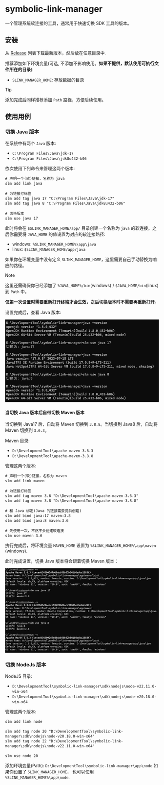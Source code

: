 # symbolic-link-manager

一个管理系统软连接的工具，通常用于快速切换 SDK 工具的版本。

## 安装

从 [Release](https://github.com/IceOfSummer/symbolic-link-manager/releases) 列表下载最新版本，然后放在任意目录中.

推荐添加如下环境变量(可选, 不添加不影响使用。**如果不提供，默认使用可执行文件所在的目录**):

- `SLINK_MANAGER_HOME`: 存放数据的目录

> [!TIP]
> 添加完成后同样推荐添加 `Path` 路径，方便后续使用。

## 使用用例

### 切换 Java 版本

在系统中有两个 `Java` 版本:

- `C:\Program Files\Java\jdk-17`
- `C:\Program Files\Java\jdk8u432-b06`

依次使用下列命令来管理这两个版本:

```shell
# 声明一个(软)链接，名称为 java
slm add link java

# 为链接打标签
slm add tag java 17 "C:\Program Files\Java\jdk-17"
slm add tag java 8 "C:\Program Files\Java\jdk8u432-b06"

# 切换版本
slm use java 17
```

此时将会在 `$SLINK_MANAGER_HOME/app/` 目录创建一个名称为 `java` 的软连接。之后你需要将 `JAVA_HOME` 的值设置为对应的软连接路径:

- windows: `%SLINK_MANAGER_HOME%\app\java`
- linux: `$SLINK_MANAGER_HOME/app/java`

如果你在环境变量中没有定义 `SLINK_MANAGER_HOME`，这里需要自己手动替换为响应的路径。

> [!NOTE]
> 这里还需确保你已经添加了 `%JAVA_HOME%/bin`(windows) / `$JAVA_HOME/bin`(linux) 到 `Path` 中。

**仅第一次设置时需要重新打开终端才会生效，之后切换版本时不需要再重新打开**。

设置完成后，查看 Java 版本:

![java-switch](/doc/java-switch.png)

#### 当切换 Java 版本后自带切换 Maven 版本

当切换到 Java17 后，自动将 Maven 切换到 `3.8.8`。当切换到 Java8 后，自动将 Maven 切换到 `3.6.3`。

Maven 目录:

- `D:\DevelopmentTool\apache-maven-3.6.3`
- `D:\DevelopmentTool\apache-maven-3.8.8`

管理这两个版本:

```shell
# 声明一个(软)链接，名称为 maven
slm add link maven

# 为链接打标签
slm add tag maven 3.6 "D:\DevelopmentTool\apache-maven-3.6.3"
slm add tag maven 3.8 "D:\DevelopmentTool\apache-maven-3.8.8"

# 和 Java 绑定(Java 的链接需要提前创建)
slm add bind java:17 maven:3.8
slm add bind java:8 maven:3.6

# 先使用一次，不然不会创建软连接
slm use maven 3.6
```

执行完成后，将环境变量 `MAVEN_HOME` 设置为 `%SLINK_MANAGER_HOME%\app\maven` (windows).

此时完成设置，切换 Java 版本将会跟着切换 Maven 版本：

![绑定](/doc/bind.png)


### 切换 NodeJs 版本

NodeJS 目录:

- `D:\DevelopmentTool\symbolic-link-manager\sdk\nodejs\node-v22.11.0-win-x64`
- `D:\DevelopmentTool\symbolic-link-manager\sdk\nodejs\node-v20.18.0-win-x64`

管理这两个版本:

```shell
slm add link node

slm add tag node 20 "D:\DevelopmentTool\symbolic-link-manager\sdk\nodejs\node-v20.18.0-win-x64"
slm add tag node 22 "D:\DevelopmentTool\symbolic-link-manager\sdk\nodejs\node-v22.11.0-win-x64"

slm use node 20
```

添加环境变量(Path): `D:\DevelopmentTool\symbolic-link-manager\app\node` 如果你设置了 `SLINK_MANAGER_HOME`，
也可以使用 `%SLINK_MANAGER_HOME%\app\node`.